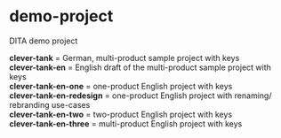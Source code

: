 # demo-project
DITA demo project

**clever-tank**             = German, multi-product sample project with keys  
**clever-tank-en**          = English draft of the multi-product sample project with keys  
**clever-tank-en-one**      = one-product English project with keys  
**clever-tank-en-redesign** = one-product English project with renaming/ rebranding use-cases  
**clever-tank-en-two**      = two-product English project with keys  
**clever-tank-en-three**    = multi-product English project with keys  
